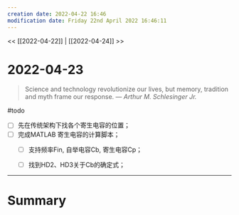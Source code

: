 ```yaml
---
creation date: 2022-04-22 16:46
modification date: Friday 22nd April 2022 16:46:11
---
```


<< [[2022-04-22]] | [[2022-04-24]] >>

# 2022-04-23

> Science and technology revolutionize our lives, but memory, tradition and myth frame our response.
> — <cite>Arthur M. Schlesinger Jr.</cite>

#todo 
- [ ] 先在传统架构下找各个寄生电容的位置；
- [ ] 完成MATLAB 寄生电容的计算脚本；
	- [ ] 支持频率Fin, 自举电容Cb, 寄生电容Cp；
	- [ ] 找到HD2、HD3关于Cb的确定式；


---
# Summary

